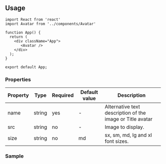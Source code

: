 ## Usage

```
import React from 'react'
import Avatar from '../components/Avatar'

function App() {
  return (
    <div className="App">
       <Avatar />
    </div>
  );
}

export default App;
```

### Properties

| Property | Type   | Required | Default value | Description                                               |
| -------- | ------ | -------- | ------------- | --------------------------------------------------------- |
| name     | string | yes      | \-            | Alternative text description of the image or Title avatar |
| src      | string | no       | \-            | Image to display.                                         |
| size     | string | no       | md            | sx, sm, md, lg and xl font sizes.                         |

### Sample
